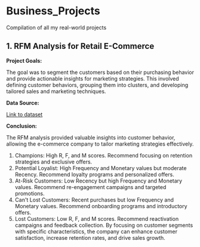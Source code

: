 # Business_Projects
Compilation of all my real-world projects

## 1. RFM Analysis for Retail E-Commerce
**Project Goals:** 

The goal was to segment the customers based on their purchasing behavior and provide actionable insights for marketing strategies. This involved defining customer behaviors, grouping them into clusters, and developing tailored sales and marketing techniques.

**Data Source:** 

[Link to dataset](https://www.kaggle.com/datasets/ilkeryildiz/online-retail-listing)

**Conclusion:** 

The RFM analysis provided valuable insights into customer behavior, allowing the e-commerce company to tailor marketing strategies effectively. 
1. Champions: High R, F, and M scores. Recommend focusing on retention strategies and exclusive offers.
2. Potential Loyalist: High Frequency and Monetary values but moderate Recency. Recommend loyalty programs and personalized offers.
3. At-Risk Customers: Low Recency but high Frequency and Monetary values. Recommend re-engagement campaigns and targeted promotions.
4. Can't Lost Customers: Recent purchases but low Frequency and Monetary values. Recommend onboarding programs and introductory offers.
5. Lost Customers: Low R, F, and M scores. Recommend reactivation campaigns and feedback collection.
By focusing on customer segments with specific characteristics, the company can enhance customer satisfaction, increase retention rates, and drive sales growth.

